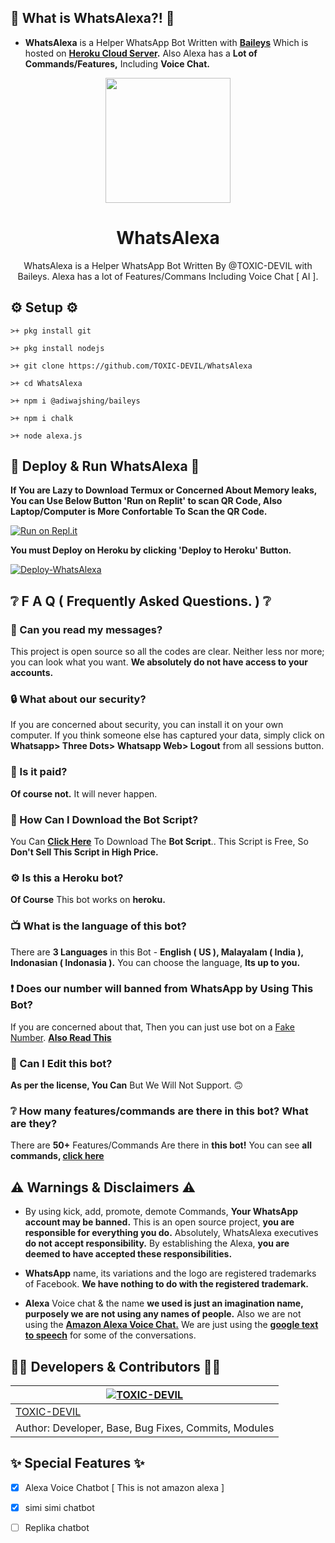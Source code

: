 ## 🤔 What is WhatsAlexa?! 🤔
- **WhatsAlexa** is a Helper WhatsApp Bot Written with **[Baileys](https://github.com/adiwajshing/baileys)** Which is hosted on **[Heroku Cloud Server](https://heroku.com).** Also Alexa has a **Lot of Commands/Features,** Including **Voice Chat.**

<div align="center">
  <img src="https://rotf.lol/Whats-Alexa-Gif-TOXIC-DEVIL" width="200" height="200">
  <h1>WhatsAlexa</h1>
</div>
<p align="center">
    WhatsAlexa is a Helper WhatsApp Bot Written By @TOXIC-DEVIL with Baileys. Alexa has a lot of Features/Commans Including Voice Chat [ AI ].
    <br>

## ⚙️ Setup ⚙️
```
>+ pkg install git

>+ pkg install nodejs

>+ git clone https://github.com/TOXIC-DEVIL/WhatsAlexa

>+ cd WhatsAlexa

>+ npm i @adiwajshing/baileys

>+ npm i chalk

>+ node alexa.js
```

## 💫 Deploy & Run WhatsAlexa 💫

**If You are Lazy to Download Termux or Concerned About Memory leaks, You can Use Below Button 'Run on Replit' to scan QR Code, Also Laptop/Computer is More Confortable To Scan the QR Code.**

[![Run on Repl.it](https://repl.it/badge/github/TOXIC-DEVIL/WhatsAlexa)](https://replit.com/@TOXICDEVIL/WhatsAlexa-QR)

**You must Deploy on Heroku by clicking 'Deploy to Heroku' Button.**

[![Deploy-WhatsAlexa](https://www.herokucdn.com/deploy/button.svg)](https://heroku.com/deploy?template=https://github.com/TOXIC-DEVIL/WhatsAlexa)

## ❔ F A Q ( Frequently Asked Questions. ) ❔

### 💬 Can you read my messages?

This project is open source so all the codes are clear. Neither less nor more; you can look what you want. **We absolutely do not have access to your accounts.**

### 🔒 What about our security?

If you are concerned about security, you can install it on your own computer. If you think someone else has captured your data, simply click on **Whatsapp> Three Dots> Whatsapp Web> Logout** from all sessions button.
  
### 💸 Is it paid?

**Of course not.** It will never happen. 

### 📃 How Can I Download the Bot Script?

You Can **[Click Here](https://github.com/TOXIC-DEVIL/WhatsAlexa/archive/refs/heads/master.zip)** To Download The **Bot Script**.. This Script is Free, So **Don't Sell This Script in High Price.**

### ⚙ Is this a Heroku bot?

**Of Course** This bot works on **heroku.**

### 📺 What is the language of this bot?

There are **3 Languages** in this Bot - **English ( US ), Malayalam ( India ), Indonasian ( Indonasia ).** You can choose the language, **Its up to you.**

### ❗ Does our number will banned from WhatsApp by Using This Bot?

If you are concerned about that, Then you can just use bot on a [Fake Number](https://youtu.be/v8lGcQp0RjQ). **[Also Read This](https://github.com/TOXIC-DEVIL/WhatsAlexa#-warnings--disclaimers-)**

### 🔄 Can I Edit this bot?

**As per the license, You Can** But We Will Not Support. 🙃

### ❔ How many features/commands are there in this bot? What are they?

There are **50+** Features/Commands Are there in **this bot!** You can see **all commands, [click here]()**

## ⚠ Warnings & Disclaimers ⚠

- By using kick, add, promote, demote Commands, **Your WhatsApp account may be banned.** This is an open source project, **you are responsible for everything you do.** Absolutely, WhatsAlexa executives **do not accept responsibility.** By establishing the Alexa, **you are deemed to have accepted these responsibilities.**

- **WhatsApp** name, its variations and the logo are registered trademarks of Facebook. **We have nothing to do with the registered trademark.**

- **Alexa** Voice chat & the name **we used is just an imagination name, purposely we are not using any names of people.** Also we are not using the **[Amazon Alexa Voice Chat.](https://developer.amazon.com/en-US/alexa)** We are just using the **[google text to speech](https://cloud.google.com/text-to-speech/?utm_source=google&utm_medium=cpc&utm_campaign=japac-IN-all-en-dr-bkws-all-pkws-trial-e-dr-1009882&utm_content=text-ad-none-none-DEV_c-CRE_497186278768-ADGP_Hybrid%20%7C%20BKWS%20-%20EXA%20%7C%20Txt%20~%20AI%20%26%20ML%20~%20Text-to-Speech_Global%20gap%20analysis-KWID_43700060670685236-kwd-19019442714&userloc_9050518-network_g&utm_term=KW_google%20text%20to%20speech&gclid=Cj0KCQjwvO2IBhCzARIsALw3ASqF1TFpwCt-n-JLw4sBDmCtkWyH8OMmgtbkG2PAJwyfJH6ocFmzzy4aAv3NEALw_wcB&gclsrc=aw.ds)** for some of the conversations.

## 👨‍💻 Developers & Contributors 👨‍💻

 [![TOXIC-DEVIL](https://github.com/TOXIC-DEVIL.png?size=100)](https://github.com/TOXIC-DEVIL) |  
----|
[TOXIC-DEVIL](https://github.com/TOXIC-DEVIL)  |
Author: Developer, Base, Bug Fixes, Commits, Modules | 

## ✨ Special Features ✨

- [x] Alexa Voice Chatbot [ This is not amazon alexa ]

- [x] simi simi chatbot

- [ ] Replika chatbot
